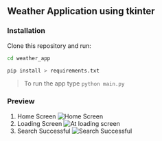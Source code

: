 ## Weather Application using tkinter
### Installation
Clone this repository and run:
```sh
cd weather_app

pip install > requirements.txt
```
> To run the app type ```python main.py```


### Preview
1. Home Screen
![Home Screen](https://github.com/SajidAnTechie/socket.io-client-tester/assets/59027889/f999eaa1-ffb5-4091-a9f9-f8e10286fb34)
2. Loading Screen
![At loading screen](https://github.com/SajidAnTechie/python_practice/assets/59027889/b7175746-d7fd-458f-ab43-3478b3a21dcf)
3. Search Successful
![Search Successful](https://github.com/SajidAnTechie/socket.io-client-tester/assets/59027889/b3ee1952-c782-4668-a9fc-923676a34c14)